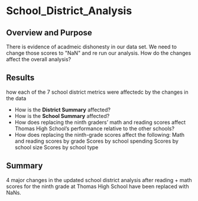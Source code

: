 # School_District_Analysis

## Overview and Purpose
There is evidence of acadmeic dishonesty in our data set. We need to change those scores to "NaN" and re run our analysis. How do the changes affect the overall analysis?

## Results
how each of the 7 school district metrics were affectedc by the changes in the data
- How is the **District Summary** affected?
- How is the **School Summary** affected?
- How does replacing the ninth graders’ math and reading scores affect Thomas High School’s performance relative to the other schools?
- How does replacing the ninth-grade scores affect the following:
Math and reading scores by grade
Scores by school spending
Scores by school size
Scores by school type

## Summary
4 major changes in the updated school district analysis after reading + math scores for the ninth grade at Thomas High School have been replaced with NaNs.
